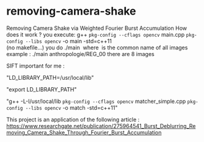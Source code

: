# removing-camera-shake
Removing Camera Shake via Weighted Fourier Burst Accumulation
 How does it work ?
 you execute: g++ `pkg-config --cflags opencv` main.cpp `pkg-config --libs opencv` -o main -std=c++11  
 (no makefile...)
 you do ./main <image>
 where <image> is the common name of all images
 example : ./main anthropologie/REG_00
 there are 8 images


SIFT
important for me :

"LD_LIBRARY_PATH=/usr/local/lib"

"export LD_LIBRARY_PATH"

"g++ -L-I/usr/local/lib `pkg-config --cflags opencv` matcher_simple.cpp `pkg-config --libs opencv` -o match -std=c++11"

This project is an application of the following article :
https://www.researchgate.net/publication/275964541_Burst_Deblurring_Removing_Camera_Shake_Through_Fourier_Burst_Accumulation
 
